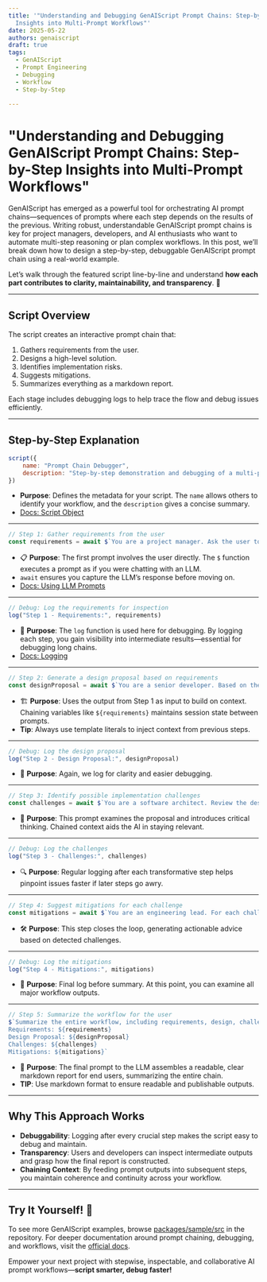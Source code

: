 ```yaml
---
title: '"Understanding and Debugging GenAIScript Prompt Chains: Step-by-Step
  Insights into Multi-Prompt Workflows"'
date: 2025-05-22
authors: genaiscript
draft: true
tags:
  - GenAIScript
  - Prompt Engineering
  - Debugging
  - Workflow
  - Step-by-Step

---
```


# "Understanding and Debugging GenAIScript Prompt Chains: Step-by-Step Insights into Multi-Prompt Workflows"

GenAIScript has emerged as a powerful tool for orchestrating AI prompt chains—sequences of prompts where each step depends on the results of the previous. Writing robust, understandable GenAIScript prompt chains is key for project managers, developers, and AI enthusiasts who want to automate multi-step reasoning or plan complex workflows. In this post, we’ll break down how to design a step-by-step, debuggable GenAIScript prompt chain using a real-world example.

Let’s walk through the featured script line-by-line and understand **how each part contributes to clarity, maintainability, and transparency**. 🚀

---

## Script Overview

The script creates an interactive prompt chain that:

1. Gathers requirements from the user.
2. Designs a high-level solution.
3. Identifies implementation risks.
4. Suggests mitigations.
5. Summarizes everything as a markdown report.

Each stage includes debugging logs to help trace the flow and debug issues efficiently.

---

## Step-by-Step Explanation

```javascript
script({
    name: "Prompt Chain Debugger",
    description: "Step-by-step demonstration and debugging of a multi-prompt workflow in GenAIScript"
})
```

- **Purpose**: Defines the metadata for your script. The `name` allows others to identify your workflow, and the `description` gives a concise summary.
- [Docs: Script Object](https://microsoft.github.io/genaiscript/docs/topics/concepts/#script-object)

---

```javascript
// Step 1: Gather requirements from the user
const requirements = await $`You are a project manager. Ask the user to describe the feature or problem they want to address in their project. Respond with a clear, concise requirements summary.`
```

- 📋 **Purpose**: The first prompt involves the user directly. The `$` function executes a prompt as if you were chatting with an LLM.
- `await` ensures you capture the LLM’s response before moving on.
- [Docs: Using LLM Prompts](https://microsoft.github.io/genaiscript/docs/topics/prompting/)

---

```javascript
// Debug: Log the requirements for inspection
log("Step 1 - Requirements:", requirements)
```

- 🐞 **Purpose**: The `log` function is used here for debugging. By logging each step, you gain visibility into intermediate results—essential for debugging long chains.
- [Docs: Logging](https://microsoft.github.io/genaiscript/docs/topics/debugging/)

---

```javascript
// Step 2: Generate a design proposal based on requirements
const designProposal = await $`You are a senior developer. Based on the following requirements, propose a high-level design (1-2 paragraphs). Requirements: ${requirements}`
```

- 🏗 **Purpose**: Uses the output from Step 1 as input to build on context. Chaining variables like `${requirements}` maintains session state between prompts.
- **Tip**: Always use template literals to inject context from previous steps.

---

```javascript
// Debug: Log the design proposal
log("Step 2 - Design Proposal:", designProposal)
```

- 🔎 **Purpose**: Again, we log for clarity and easier debugging.

---

```javascript
// Step 3: Identify possible implementation challenges
const challenges = await $`You are a software architect. Review the design proposal below. List 2-3 potential implementation challenges or risks. Proposal: ${designProposal}`
```

- 🛑 **Purpose**: This prompt examines the proposal and introduces critical thinking. Chained context aids the AI in staying relevant.

---

```javascript
// Debug: Log the challenges
log("Step 3 - Challenges:", challenges)
```

- 🔍 **Purpose**: Regular logging after each transformative step helps pinpoint issues faster if later steps go awry.

---

```javascript
// Step 4: Suggest mitigations for each challenge
const mitigations = await $`You are an engineering lead. For each challenge listed below, suggest a mitigation strategy or workaround. Challenges: ${challenges}`
```

- 🛠 **Purpose**: This step closes the loop, generating actionable advice based on detected challenges.

---

```javascript
// Debug: Log the mitigations
log("Step 4 - Mitigations:", mitigations)
```

- 📝 **Purpose**: Final log before summary. At this point, you can examine all major workflow outputs.

---

```javascript
// Step 5: Summarize the workflow for the user
$`Summarize the entire workflow, including requirements, design, challenges, and mitigations, as a markdown report for the user. Use clear headings for each section. 
Requirements: ${requirements} 
Design Proposal: ${designProposal} 
Challenges: ${challenges} 
Mitigations: ${mitigations}`
```

- 📄 **Purpose**: The final prompt to the LLM assembles a readable, clear markdown report for end users, summarizing the entire chain.
- **TIP**: Use markdown format to ensure readable and publishable outputs.

---

## Why This Approach Works

- **Debuggability**: Logging after every crucial step makes the script easy to debug and maintain.
- **Transparency**: Users and developers can inspect intermediate outputs and grasp how the final report is constructed.
- **Chaining Context**: By feeding prompt outputs into subsequent steps, you maintain coherence and continuity across your workflow.

---

## Try It Yourself! 🌟

To see more GenAIScript examples, browse [packages/sample/src](https://github.com/microsoft/genaiscript/tree/main/packages/sample/src) in the repository. For deeper documentation around prompt chaining, debugging, and workflows, visit the [official docs](https://microsoft.github.io/genaiscript/docs/).

Empower your next project with stepwise, inspectable, and collaborative AI prompt workflows—**script smarter, debug faster!**